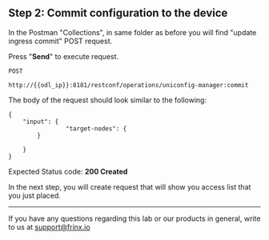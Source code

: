 
## Step 2: Commit configuration to the device 

In the Postman "Collections", in same folder as before you will find "update ingress commit" POST request.


Press "**Send**" to execute request.

```
POST

http://{{odl_ip}}:8181/restconf/operations/uniconfig-manager:commit
```


The body of the request should look similar to the following:

```
{
    "input": {
                "target-nodes": {
        }

    }
}
```

Expected Status code: **200 Created**

In the next step, you will create request that will show you access list that you just placed.

---
If you have any questions regarding this lab or our products in general, write to us at [support@frinx.io](mailto:support@frinx.io)